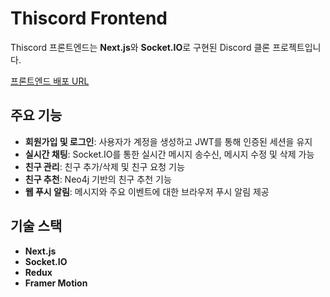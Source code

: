 # Thiscord Frontend

Thiscord 프론트엔드는 **Next.js**와 **Socket.IO**로 구현된 Discord 클론 프로젝트입니다.

[프론트엔드 배포 URL](https://smcthiscord.netlify.app/)

## 주요 기능

- **회원가입 및 로그인**: 사용자가 계정을 생성하고 JWT를 통해 인증된 세션을 유지
- **실시간 채팅**: Socket.IO를 통한 실시간 메시지 송수신, 메시지 수정 및 삭제 가능
- **친구 관리**: 친구 추가/삭제 및 친구 요청 기능
- **친구 추천**: Neo4j 기반의 친구 추천 기능
- **웹 푸시 알림**: 메시지와 주요 이벤트에 대한 브라우저 푸시 알림 제공

## 기술 스택

- **Next.js**
- **Socket.IO**
- **Redux**
- **Framer Motion**
